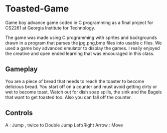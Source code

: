 # Toasted-Game

Game boy advance game coded in C programming as a final project for CS2261 at Georgia Institute for Technology.

The game was made using C programming with sprites and backgrounds drawn in a program that parses  the jpg,png,bmp files into
usable c files. We used a game boy advanced emulator to display the games. I really enjoyed the creative and open ended
learning that was encouraged in this class.



Gameplay
----------------------------
You are a piece of bread that needs to reach the toaster to become delicious bread.
You start off on a counter and must avoid getting dirty or wet to become toast.
Watch out for dish soap spills, the sink and the Bagels that want to get toasted too.
Also you can fall off the counter.

Controls
-------------------------------
A : Jump , twice to Double Jump
Left/Right Arrow : Move
